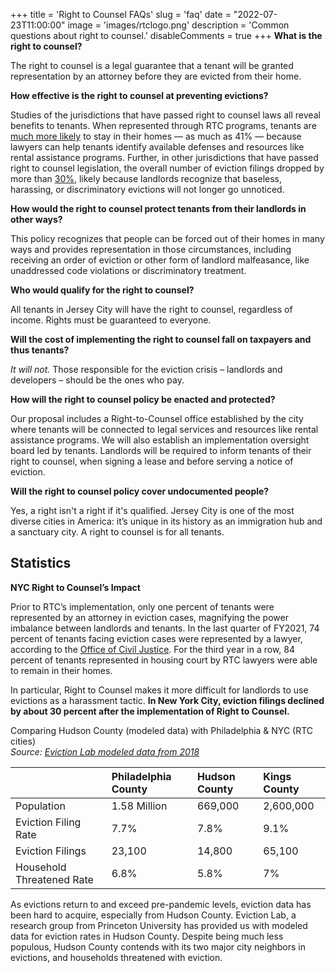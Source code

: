 +++
title = 'Right to Counsel FAQs'
slug = 'faq'
date = "2022-07-23T11:00:00"
image = 'images/rtclogo.png'
description = 'Common questions about right to counsel.'
disableComments = true
+++
**What is the right to counsel?**

The right to counsel is a legal guarantee that a tenant will be granted representation by an attorney before they are evicted from their home.

**How effective is the right to counsel at preventing evictions?**

Studies of the jurisdictions that have passed right to counsel laws all reveal benefits to tenants. When represented through RTC programs, tenants are [much more likely](http://civilrighttocounsel.org/uploaded_files/275/NCCRC_2021_eviction_RTC_talking_points.pdf) to stay in their homes — as much as 41% — because lawyers can help tenants identify available defenses and resources like rental assistance programs. Further, in other jurisdictions that have passed right to counsel legislation, the overall number of eviction filings dropped by more than [30%](https://www.cssny.org/news/entry/right-to-counsel-new-york-tenants-lawyers-evictions#:~:text=New%20York%20City%27s%20Right%20to,to%20counsel%20in%20housing%20court), likely because landlords recognize that baseless, harassing, or discriminatory evictions will not longer go unnoticed.

**How would the right to counsel protect tenants from their landlords in other ways?**

This policy recognizes that people can be forced out of their homes in many ways and provides representation in those circumstances, including receiving an order of eviction or other form of landlord malfeasance, like unaddressed code violations or discriminatory treatment.

**Who would qualify for the right to counsel?**

All tenants in Jersey City will have the right to counsel, regardless of income. Rights must be guaranteed to everyone.

**Will the cost of implementing the right to counsel fall on taxpayers and thus tenants?**

_It will not._ Those responsible for the eviction crisis – landlords and developers – should be the ones who pay. 

**How will the right to counsel policy be enacted and protected?**

Our proposal includes a Right-to-Counsel office established by the city where tenants will be connected to legal services and resources like rental assistance programs. We will also establish an implementation oversight board led by tenants. Landlords will be required to inform tenants of their right to counsel, when signing a lease and before serving a notice of eviction.

**Will the right to counsel policy cover undocumented people?**

Yes, a right isn't a right if it's qualified. Jersey City is one of the most diverse cities in America: it’s unique in its history as an immigration hub and a sanctuary city. A right to counsel is for all tenants.

## Statistics

**NYC Right to Counsel’s Impact**

Prior to RTC’s implementation, only one percent of tenants were represented by an attorney in eviction cases, magnifying the power imbalance between landlords and tenants. In the last quarter of FY2021, 74 percent of tenants facing eviction cases were represented by a lawyer, according to the [Office of Civil Justice](https://www1.nyc.gov/assets/hra/downloads/pdf/services/civiljustice/OCJ_UA_Annual_Report_2021.pdf). For the third year in a row, 84 percent of tenants represented in housing court by RTC lawyers were able to remain in their homes.

In particular, Right to Counsel makes it more difficult for landlords to use evictions as a harassment tactic. **In New York City, eviction filings declined by about 30 percent after the implementation of Right to Counsel.**

Comparing Hudson County (modeled data) with Philadelphia & NYC (RTC cities)   
_Source: [Eviction Lab modeled data from 2018](https://evictionlab.org/methods/#what-data)_

|  | Philadelphia County | Hudson County | Kings County | 
| :------ | :------ | :------ | :------ |
| Population | 1.58 Million | 669,000 | 2,600,000 |
| Eviction Filing Rate | 7.7% | 7.8% | 9.1% |
| Eviction Filings | 23,100 | 14,800 | 65,100 |
| Household Threatened Rate | 6.8% | 5.8% | 7% |

As evictions return to and exceed pre-pandemic levels, eviction data has been hard to acquire, especially from Hudson County. Eviction Lab, a research group from Princeton University has provided us with modeled data for eviction rates in Hudson County. Despite being much less populous, Hudson County contends with its two major city neighbors in evictions, and households threatened with eviction. 
